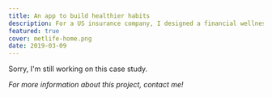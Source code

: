 ```yaml
---
title: An app to build healthier habits
description: For a US insurance company, I designed a financial wellness app based around behavioural science theories.
featured: true
cover: metlife-home.png
date: 2019-03-09
---
```


Sorry, I'm still working on this case study. 

*For more information about this project, contact me!*


